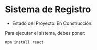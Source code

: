 <h1> Sistema de Registro </h1>

- Estado del Proyecto: En Construcción.

Para ejecutar el sistema, debes poner:

```npm install react```
